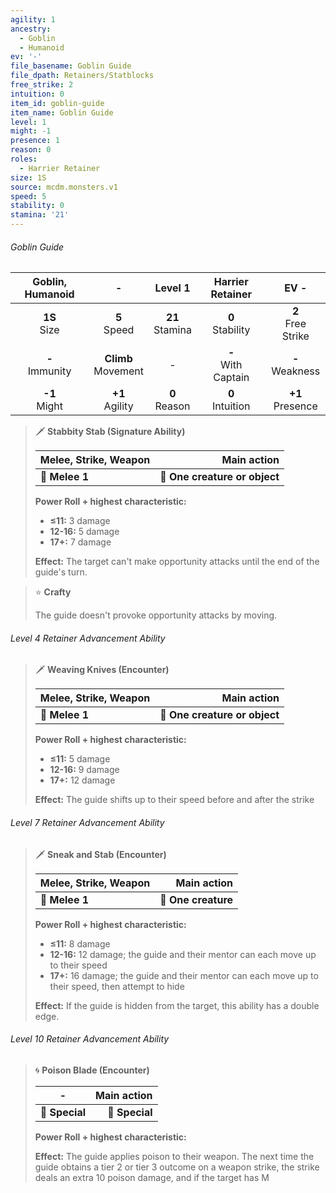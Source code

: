 ```yaml
---
agility: 1
ancestry:
  - Goblin
  - Humanoid
ev: '-'
file_basename: Goblin Guide
file_dpath: Retainers/Statblocks
free_strike: 2
intuition: 0
item_id: goblin-guide
item_name: Goblin Guide
level: 1
might: -1
presence: 1
reason: 0
roles:
  - Harrier Retainer
size: 1S
source: mcdm.monsters.v1
speed: 5
stability: 0
stamina: '21'
---
```


###### Goblin Guide

|  Goblin, Humanoid   |            -            |       Level 1       |    Harrier Retainer     |          EV -          |
| :-----------------: | :---------------------: | :-----------------: | :---------------------: | :--------------------: |
|  **1S**<br/> Size   |    **5**<br/> Speed     | **21**<br/> Stamina |  **0**<br/> Stability   | **2**<br/> Free Strike |
| **-**<br/> Immunity | **Climb**<br/> Movement |          -          | **-**<br/> With Captain |  **-**<br/> Weakness   |
|  **-1**<br/> Might  |   **+1**<br/> Agility   |  **0**<br/> Reason  |  **0**<br/> Intuition   |  **+1**<br/> Presence  |

<!-- -->
> 🗡 **Stabbity Stab (Signature Ability)**
>
> | **Melee, Strike, Weapon** |               **Main action** |
> | ------------------------- | ----------------------------: |
> | **📏 Melee 1**            | **🎯 One creature or object** |
>
> **Power Roll + highest characteristic:**
>
> - **≤11:** 3 damage
> - **12-16:** 5 damage
> - **17+:** 7 damage
>
> **Effect:** The target can't make opportunity attacks until the end of the guide's turn.

<!-- -->
> ⭐️ **Crafty**
>
> The guide doesn't provoke opportunity attacks by moving.

###### Level 4 Retainer Advancement Ability

<!-- -->
> 🗡 **Weaving Knives (Encounter)**
>
> | **Melee, Strike, Weapon** |               **Main action** |
> | ------------------------- | ----------------------------: |
> | **📏 Melee 1**            | **🎯 One creature or object** |
>
> **Power Roll + highest characteristic:**
>
> - **≤11:** 5 damage
> - **12-16:** 9 damage
> - **17+:** 12 damage
>
> **Effect:** The guide shifts up to their speed before and after the strike

###### Level 7 Retainer Advancement Ability

<!-- -->
> 🗡 **Sneak and Stab (Encounter)**
>
> | **Melee, Strike, Weapon** |     **Main action** |
> | ------------------------- | ------------------: |
> | **📏 Melee 1**            | **🎯 One creature** |
>
> **Power Roll + highest characteristic:**
>
> - **≤11:** 8 damage
> - **12-16:** 12 damage; the guide and their mentor can each move up to their speed
> - **17+:** 16 damage; the guide and their mentor can each move up to their speed, then attempt to hide
>
> **Effect:** If the guide is hidden from the target, this ability has a double edge.

###### Level 10 Retainer Advancement Ability

<!-- -->
> 🌀 **Poison Blade (Encounter)**
>
> | **-**          | **Main action** |
> | -------------- | --------------: |
> | **📏 Special** |  **🎯 Special** |
>
> **Power Roll + highest characteristic:**
>
> **Effect:** The guide applies poison to their weapon. The next time the guide obtains a tier 2 or tier 3 outcome on a weapon strike, the strike deals an extra 10 poison damage, and if the target has M
